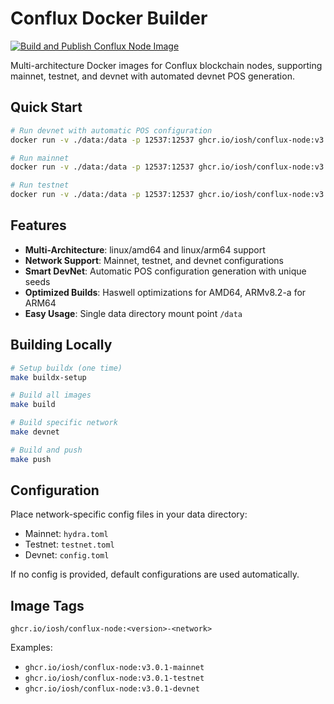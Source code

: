 # Conflux Docker Builder

[![Build and Publish Conflux Node Image](https://github.com/iosh/conflux-docker-builder/actions/workflows/build.yml/badge.svg)](https://github.com/iosh/conflux-docker-builder/actions/workflows/build.yml)

Multi-architecture Docker images for Conflux blockchain nodes, supporting mainnet, testnet, and devnet with automated devnet POS generation.

## Quick Start

```bash
# Run devnet with automatic POS configuration
docker run -v ./data:/data -p 12537:12537 ghcr.io/iosh/conflux-node:v3.0.1-devnet

# Run mainnet
docker run -v ./data:/data -p 12537:12537 ghcr.io/iosh/conflux-node:v3.0.1-mainnet

# Run testnet
docker run -v ./data:/data -p 12537:12537 ghcr.io/iosh/conflux-node:v3.0.1-testnet
```

## Features

- **Multi-Architecture**: linux/amd64 and linux/arm64 support
- **Network Support**: Mainnet, testnet, and devnet configurations
- **Smart DevNet**: Automatic POS configuration generation with unique seeds
- **Optimized Builds**: Haswell optimizations for AMD64, ARMv8.2-a for ARM64
- **Easy Usage**: Single data directory mount point `/data`

## Building Locally

```bash
# Setup buildx (one time)
make buildx-setup

# Build all images
make build

# Build specific network
make devnet

# Build and push
make push
```

## Configuration

Place network-specific config files in your data directory:
- Mainnet: `hydra.toml`
- Testnet: `testnet.toml` 
- Devnet: `config.toml`

If no config is provided, default configurations are used automatically.

## Image Tags

`ghcr.io/iosh/conflux-node:<version>-<network>`

Examples:
- `ghcr.io/iosh/conflux-node:v3.0.1-mainnet`
- `ghcr.io/iosh/conflux-node:v3.0.1-testnet`
- `ghcr.io/iosh/conflux-node:v3.0.1-devnet`